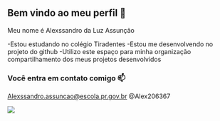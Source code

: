 ## Bem vindo ao meu perfil 💙

Meu nome é Alexssandro da Luz Assunção

-Estou estudando no colégio Tiradentes 
-Estou me desenvolvendo no projeto do github 
-Utilizo este espaço para minha organização compartilhamento dos meus projetos desenvolvidos 

### Você entra em contato comigo 📫

Alexssandro.assuncao@escola.pr.gov.br
@Alex206367

![](https://media1.tenor.com/m/3yNUtUfO_mgAAAAC/cats-anime.gif)
